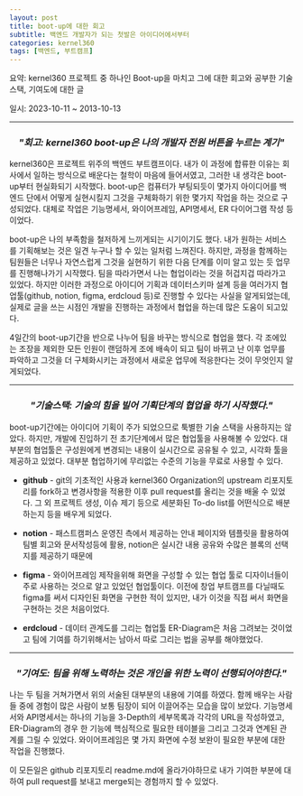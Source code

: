 ```yaml
---
layout: post
title: boot-up에 대한 회고
subtitle: 백엔드 개발자가 되는 첫발은 아이디어에서부터
categories: kernel360
tags: [백엔드, 부트캠프]
---
```




요약: kernel360 프로젝트 중 하나인 Boot-up을 마치고 그에 대한 회고와 공부한 기술스택, 기여도에 대한 글

일시: 2023-10-11 ~ 2013-10-13

---
### *<center>"회고: kernel360 boot-up은 나의 개발자 전원 버튼을 누르는 계기"</center>*

kernel360은 프로젝트 위주의 백엔드 부트캠프이다. 내가 이 과정에 합류한 이유는 회사에서 일하는 방식으로 배운다는 철학이 마음에 들어서였고, 그러한 내 생각은 boot-up부터 현실화되기 시작했다. boot-up은 컴퓨터가 부팅되듯이 몇가지 아이디어를 백엔드 단에서 어떻게 실현시킬지 그것을 구체화하기 위한 몇가지 작업을 하는 것으로 구성되었다. 대체로 작업은 기능명세서, 와이어프레임, API명세서, ER 다이어그램 작성 등이었다.


boot-up은 나의 부족함을 철저하게 느끼게되는 시기이기도 했다. 내가 원하는 서비스를 기획해보는 것은 일견 누구나 할 수 있는 일처럼 느껴진다. 하지만, 과정을 함께하는 팀원들은 너무나 자연스럽게 그것을 실현하기 위한 다음 단계를 이미 알고 있는 듯 업무를 진행해나가기 시작했다. 팀을 따라가면서 나는 협업이라는 것을 허겁지겁 따라가고 있었다. 하지만 이러한 과정으로 아이디어 기획과 데이터스키마 설계 등을 여러가지 협업툴(github, notion, figma, erdcloud 등)로 진행할 수 있다는 사실을 알게되었는데, 실제로 글을 쓰는 시점인 개발을 진행하는 과정에서 협업을 하는데 많은 도움이 되고있다.


4일간의 boot-up기간을 반으로 나누어 팀을 바꾸는 방식으로 협업을 했다. 각 조에있는 조장을 제외한 모든 인원이 랜덤하게 조에 배속이 되고 팀이 바뀌고 난 이후 업무를 파악하고 그것을 더 구체화시키는 과정에서 새로운 업무에 적응한다는 것이 무엇인지 알게되었다.

---
### *<center>"기술스택: 기술의 힘을 빌어 기획단계의 협업을 하기 시작했다."</center>*

boot-up기간에는 아이디어 기획이 주가 되었으므로 툭별한 기술 스택을 사용하지는 않았다. 하지만, 개발에 진입하기 전 초기단계에서 많은 협업툴을 사용해볼 수 있었다. 대부분의 협업툴은 구성원에게 변경되는 내용이 실시간으로 공유될 수 있고, 시각화 툴을 제공하고 있었다. 대부분 협업하기에 무리없는 수준의 기능을 무료로 사용할 수 있다.


* **github** - git의 기초적인 사용과 kernel360 Organization의 upstream 리포지토리를 fork하고 변경사항을 적용한 이후 pull request를 올리는 것을 배울 수 있었다. 그 외 프로젝트 생성, 이슈 제기 등으로 세분화된 To-do list를 어떤식으로 배분하는지 등을 배우게 되었다.


* **notion** - 패스트캠퍼스 운영진 측에서 제공하는 안내 페이지와 템플릿을 활용하여 팀별 회고와 문서작성등에 활용, notion은 실시간 내용 공유와 수많은 블록의 선택지를 제공하기 때문에


* **figma** - 와이어프레임 제작을위해 화면을 구성할 수 있는 협업 툴로 디자이너들이 주로 사용하는 것으로 알고 있었던 협업툴이다. 이전에 창업 부트캠프를 다닐때도 figma를 써서 디자인된 화면을 구현한 적이 있지만, 내가 이것을 직접 써서 화면을 구현하는 것은 처음이었다.
 

* **erdcloud** - 데이터 관계도를 그리는 협업툴 ER-Diagram은 처음 그려보는 것이었고 팀에 기여를 하기위해서는 남아서 따로 그리는 법을 공부를 해야했었다.


---
### *<center>"기여도: 팀을 위해 노력하는 것은 개인을 위한 노력이 선행되어야한다."</center>*

나는 두 팀을 거쳐가면서 위의 서술된 대부분의 내용에 기여를 하였다. 함께 배우는 사람들 중에 경험이 많은 사람이 보통 팀장이 되어 이끌어주는 모습을 많이 보았다. 기능명세서와 API명세서는 하나의 기능을 3-Depth의 세부목록과 각각의 URL을 작성하였고, ER-Diagram의 경우 한 기능에 핵심적으로 필요한 테이블을 그리고 그것과 연계된 관계를 그릴 수 있었다. 와이어프레임은 몇 가지 화면에 수정 보완이 필요한 부분에 대한 작업을 진행했다.

이 모든일은 github 리포지토리 readme.md에 올라가야하므로 내가 기여한 부분에 대하여 pull request를 보내고 merge되는 경험까지 할 수 있었다.


